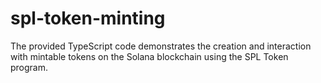 # spl-token-minting
The provided TypeScript code demonstrates the creation and interaction with mintable tokens on the Solana blockchain using the SPL Token program. 
